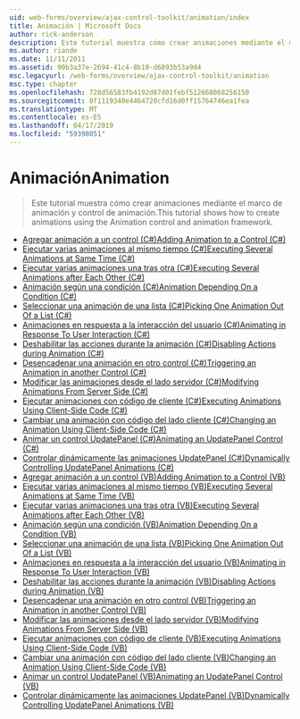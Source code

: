 ```yaml
---
uid: web-forms/overview/ajax-control-toolkit/animation/index
title: Animación | Microsoft Docs
author: rick-anderson
description: Este tutorial muestra cómo crear animaciones mediante el marco de animación y control de animación.
ms.author: riande
ms.date: 11/11/2011
ms.assetid: 90b3a37e-2694-41c4-8b10-d6893b53a9d4
msc.legacyurl: /web-forms/overview/ajax-control-toolkit/animation
msc.type: chapter
ms.openlocfilehash: 728d56583fb4192d87d01febf512668068256150
ms.sourcegitcommit: 0f1119340e4464720cfd16d0ff15764746ea1fea
ms.translationtype: MT
ms.contentlocale: es-ES
ms.lasthandoff: 04/17/2019
ms.locfileid: "59398051"
---
```

# <a name="animation"></a><span data-ttu-id="a5870-103">Animación</span><span class="sxs-lookup"><span data-stu-id="a5870-103">Animation</span></span>

> <span data-ttu-id="a5870-104">Este tutorial muestra cómo crear animaciones mediante el marco de animación y control de animación.</span><span class="sxs-lookup"><span data-stu-id="a5870-104">This tutorial shows how to create animations using the Animation control and animation framework.</span></span>


- [<span data-ttu-id="a5870-105">Agregar animación a un control (C#)</span><span class="sxs-lookup"><span data-stu-id="a5870-105">Adding Animation to a Control (C#)</span></span>](adding-animation-to-a-control-cs.md)
- [<span data-ttu-id="a5870-106">Ejecutar varias animaciones al mismo tiempo (C#)</span><span class="sxs-lookup"><span data-stu-id="a5870-106">Executing Several Animations at Same Time (C#)</span></span>](executing-several-animations-at-the-same-time-cs.md)
- [<span data-ttu-id="a5870-107">Ejecutar varias animaciones una tras otra (C#)</span><span class="sxs-lookup"><span data-stu-id="a5870-107">Executing Several Animations after Each Other (C#)</span></span>](executing-several-animations-after-each-other-cs.md)
- [<span data-ttu-id="a5870-108">Animación según una condición (C#)</span><span class="sxs-lookup"><span data-stu-id="a5870-108">Animation Depending On a Condition (C#)</span></span>](animation-depending-on-a-condition-cs.md)
- [<span data-ttu-id="a5870-109">Seleccionar una animación de una lista (C#)</span><span class="sxs-lookup"><span data-stu-id="a5870-109">Picking One Animation Out Of a List (C#)</span></span>](picking-one-animation-out-of-a-list-cs.md)
- [<span data-ttu-id="a5870-110">Animaciones en respuesta a la interacción del usuario (C#)</span><span class="sxs-lookup"><span data-stu-id="a5870-110">Animating in Response To User Interaction (C#)</span></span>](animating-in-response-to-user-interaction-cs.md)
- [<span data-ttu-id="a5870-111">Deshabilitar las acciones durante la animación (C#)</span><span class="sxs-lookup"><span data-stu-id="a5870-111">Disabling Actions during Animation (C#)</span></span>](disabling-actions-during-animation-cs.md)
- [<span data-ttu-id="a5870-112">Desencadenar una animación en otro control (C#)</span><span class="sxs-lookup"><span data-stu-id="a5870-112">Triggering an Animation in another Control (C#)</span></span>](triggering-an-animation-in-another-control-cs.md)
- [<span data-ttu-id="a5870-113">Modificar las animaciones desde el lado servidor (C#)</span><span class="sxs-lookup"><span data-stu-id="a5870-113">Modifying Animations From Server Side (C#)</span></span>](modifying-animations-from-the-server-side-cs.md)
- [<span data-ttu-id="a5870-114">Ejecutar animaciones con código de cliente (C#)</span><span class="sxs-lookup"><span data-stu-id="a5870-114">Executing Animations Using Client-Side Code (C#)</span></span>](executing-animations-using-client-side-code-cs.md)
- [<span data-ttu-id="a5870-115">Cambiar una animación con código del lado cliente (C#)</span><span class="sxs-lookup"><span data-stu-id="a5870-115">Changing an Animation Using Client-Side Code (C#)</span></span>](changing-an-animation-using-client-side-code-cs.md)
- [<span data-ttu-id="a5870-116">Animar un control UpdatePanel (C#)</span><span class="sxs-lookup"><span data-stu-id="a5870-116">Animating an UpdatePanel Control (C#)</span></span>](animating-an-updatepanel-control-cs.md)
- [<span data-ttu-id="a5870-117">Controlar dinámicamente las animaciones UpdatePanel (C#)</span><span class="sxs-lookup"><span data-stu-id="a5870-117">Dynamically Controlling UpdatePanel Animations (C#)</span></span>](dynamically-controlling-updatepanel-animations-cs.md)
- [<span data-ttu-id="a5870-118">Agregar animación a un control (VB)</span><span class="sxs-lookup"><span data-stu-id="a5870-118">Adding Animation to a Control (VB)</span></span>](adding-animation-to-a-control-vb.md)
- [<span data-ttu-id="a5870-119">Ejecutar varias animaciones al mismo tiempo (VB)</span><span class="sxs-lookup"><span data-stu-id="a5870-119">Executing Several Animations at Same Time (VB)</span></span>](executing-several-animations-at-the-same-time-vb.md)
- [<span data-ttu-id="a5870-120">Ejecutar varias animaciones una tras otra (VB)</span><span class="sxs-lookup"><span data-stu-id="a5870-120">Executing Several Animations after Each Other (VB)</span></span>](executing-several-animations-after-each-other-vb.md)
- [<span data-ttu-id="a5870-121">Animación según una condición (VB)</span><span class="sxs-lookup"><span data-stu-id="a5870-121">Animation Depending On a Condition (VB)</span></span>](animation-depending-on-a-condition-vb.md)
- [<span data-ttu-id="a5870-122">Seleccionar una animación de una lista (VB)</span><span class="sxs-lookup"><span data-stu-id="a5870-122">Picking One Animation Out Of a List (VB)</span></span>](picking-one-animation-out-of-a-list-vb.md)
- [<span data-ttu-id="a5870-123">Animaciones en respuesta a la interacción del usuario (VB)</span><span class="sxs-lookup"><span data-stu-id="a5870-123">Animating in Response To User Interaction (VB)</span></span>](animating-in-response-to-user-interaction-vb.md)
- [<span data-ttu-id="a5870-124">Deshabilitar las acciones durante la animación (VB)</span><span class="sxs-lookup"><span data-stu-id="a5870-124">Disabling Actions during Animation (VB)</span></span>](disabling-actions-during-animation-vb.md)
- [<span data-ttu-id="a5870-125">Desencadenar una animación en otro control (VB)</span><span class="sxs-lookup"><span data-stu-id="a5870-125">Triggering an Animation in another Control (VB)</span></span>](triggering-an-animation-in-another-control-vb.md)
- [<span data-ttu-id="a5870-126">Modificar las animaciones desde el lado servidor (VB)</span><span class="sxs-lookup"><span data-stu-id="a5870-126">Modifying Animations From Server Side (VB)</span></span>](modifying-animations-from-the-server-side-vb.md)
- [<span data-ttu-id="a5870-127">Ejecutar animaciones con código de cliente (VB)</span><span class="sxs-lookup"><span data-stu-id="a5870-127">Executing Animations Using Client-Side Code (VB)</span></span>](executing-animations-using-client-side-code-vb.md)
- [<span data-ttu-id="a5870-128">Cambiar una animación con código del lado cliente (VB)</span><span class="sxs-lookup"><span data-stu-id="a5870-128">Changing an Animation Using Client-Side Code (VB)</span></span>](changing-an-animation-using-client-side-code-vb.md)
- [<span data-ttu-id="a5870-129">Animar un control UpdatePanel (VB)</span><span class="sxs-lookup"><span data-stu-id="a5870-129">Animating an UpdatePanel Control (VB)</span></span>](animating-an-updatepanel-control-vb.md)
- [<span data-ttu-id="a5870-130">Controlar dinámicamente las animaciones UpdatePanel (VB)</span><span class="sxs-lookup"><span data-stu-id="a5870-130">Dynamically Controlling UpdatePanel Animations (VB)</span></span>](dynamically-controlling-updatepanel-animations-vb.md)
